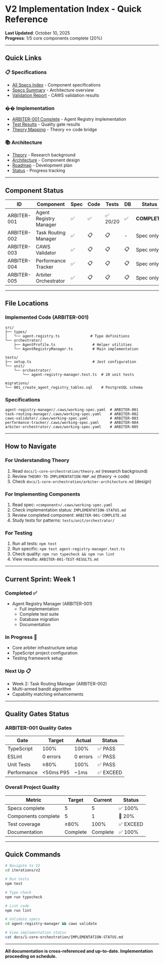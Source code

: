 # V2 Implementation Index - Quick Reference

**Last Updated**: October 10, 2025  
**Progress**: 1/5 core components complete (20%)

---

## Quick Links

### 📋 Specifications
- [All Specs Index](./SPECS-INDEX.md) - Component specifications
- [Specs Summary](./ARBITER-SPECS-SUMMARY.md) - Architecture overview
- [Validation Report](./VALIDATION-REPORT.md) - CAWS validation results

### �� Implementation
- [ARBITER-001 Complete](./ARBITER-001-COMPLETE.md) - Agent Registry implementation
- [Test Results](./ARBITER-001-TEST-RESULTS.md) - Quality gate results
- [Theory Mapping](./THEORY-TO-IMPLEMENTATION-MAP.md) - Theory ↔ code bridge

### 📚 Architecture
- [Theory](./docs/1-core-orchestration/theory.md) - Research background
- [Architecture](./docs/1-core-orchestration/arbiter-architecture.md) - Component design
- [Roadmap](./docs/1-core-orchestration/implementation-roadmap.md) - Development plan
- [Status](./docs/1-core-orchestration/IMPLEMENTATION-STATUS.md) - Progress tracking

---

## Component Status

| ID | Component | Spec | Code | Tests | DB | Status |
|----|-----------|------|------|-------|----|----|
| ARBITER-001 | Agent Registry Manager | ✅ | ✅ | ✅ 20/20 | ✅ | **COMPLETE** |
| ARBITER-002 | Task Routing Manager | ✅ | 📋 | 📋 | - | Spec only |
| ARBITER-003 | CAWS Validator | ✅ | 📋 | 📋 | 📋 | Spec only |
| ARBITER-004 | Performance Tracker | ✅ | 📋 | 📋 | 📋 | Spec only |
| ARBITER-005 | Arbiter Orchestrator | ✅ | 📋 | 📋 | 📋 | Spec only |

---

## File Locations

### Implemented Code (ARBITER-001)
```
src/
├── types/
│   └── agent-registry.ts              # Type definitions
└── orchestrator/
    ├── AgentProfile.ts                 # Helper utilities
    └── AgentRegistryManager.ts         # Main implementation

tests/
├── setup.ts                            # Jest configuration
└── unit/
    └── orchestrator/
        └── agent-registry-manager.test.ts  # 20 unit tests

migrations/
└── 001_create_agent_registry_tables.sql    # PostgreSQL schema
```

### Specifications
```
agent-registry-manager/.caws/working-spec.yaml  # ARBITER-001
task-routing-manager/.caws/working-spec.yaml    # ARBITER-002
caws-validator/.caws/working-spec.yaml          # ARBITER-003
performance-tracker/.caws/working-spec.yaml     # ARBITER-004
arbiter-orchestrator/.caws/working-spec.yaml    # ARBITER-005
```

---

## How to Navigate

### For Understanding Theory
1. Read `docs/1-core-orchestration/theory.md` (research background)
2. Review `THEORY-TO-IMPLEMENTATION-MAP.md` (theory → code)
3. Check `docs/1-core-orchestration/arbiter-architecture.md` (design)

### For Implementing Components
1. Read spec: `<component>/.caws/working-spec.yaml`
2. Check implementation status: `IMPLEMENTATION-STATUS.md`
3. Review completed component: `ARBITER-001-COMPLETE.md`
4. Study tests for patterns: `tests/unit/orchestrator/`

### For Testing
1. Run all tests: `npm test`
2. Run specific: `npm test agent-registry-manager.test.ts`
3. Check quality: `npm run typecheck && npm run lint`
4. View results: `ARBITER-001-TEST-RESULTS.md`

---

## Current Sprint: Week 1

### Completed ✅
- Agent Registry Manager (ARBITER-001)
  - Full implementation
  - Complete test suite
  - Database migration
  - Documentation

### In Progress 🔄
- Core arbiter infrastructure setup
- TypeScript project configuration
- Testing framework setup

### Next Up 📋
- Week 2: Task Routing Manager (ARBITER-002)
- Multi-armed bandit algorithm
- Capability matching enhancements

---

## Quality Gates Status

### ARBITER-001 Quality Gates

| Gate | Target | Actual | Status |
|------|--------|--------|--------|
| TypeScript | 100% | 100% | ✅ PASS |
| ESLint | 0 errors | 0 errors | ✅ PASS |
| Unit Tests | ≥80% | 100% | ✅ PASS |
| Performance | <50ms P95 | ~1ms | ✅ EXCEED |

### Overall Project Quality

| Metric | Target | Current | Status |
|--------|--------|---------|--------|
| Specs complete | 5 | 5 | ✅ 100% |
| Components complete | 5 | 1 | 🔄 20% |
| Test coverage | ≥80% | 100% | ✅ EXCEED |
| Documentation | Complete | Complete | ✅ 100% |

---

## Quick Commands

```bash
# Navigate to V2
cd iterations/v2

# Run tests
npm test

# Type check
npm run typecheck

# Lint code
npm run lint

# Validate specs
cd agent-registry-manager && caws validate

# View implementation status
cat docs/1-core-orchestration/IMPLEMENTATION-STATUS.md
```

---

**All documentation is cross-referenced and up-to-date. Implementation proceeding on schedule.**
